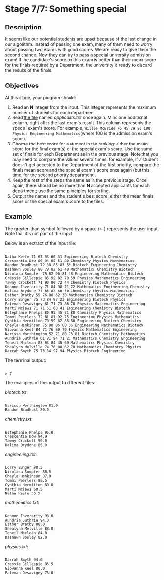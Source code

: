 <h1>Stage 7/7: Something special</h1>

<h2>Description</h2>

<p>It seems like our potential students are upset because of the last change in our algorithm. Instead of passing one exam, many of them need to worry about passing two exams with good scores. We are ready to give them the second chance. Now they can try to pass a special university admission exam! If the candidate's score on this exam is better than their mean score for the finals required by a Department, the university is ready to discard the results of the finals.</p>

<h2>Objectives</h2>

<p>At this stage, your program should:</p>

<ol>
	<li>Read an <strong>N</strong> integer from the input. This integer represents the maximum number of students for each department.</li>
	<li>Read <a target="_blank" href="https://stepik.org/media/attachments/lesson/493610/applicant_list_7.txt" rel="noopener noreferrer nofollow">the file</a> named <em>applicants.txt </em>once again. Mind one additional column, right after the last exam's result. This column represents the special exam's score. For example, <code class="java">Willie McBride 76 45 79 80 100 Physics Engineering Mathematics</code>(where 100 is the admission exam's score).</li>
	<li>Choose the best score for a student in the ranking: either the mean score for the final exam(s) or the special exam's score. Use the same set of finals for each Department as in the previous stage. Note that you may need to compare the values several times: for example, if a student doesn't get accepted to the Department of the first priority, compare the finals mean score and the special exam's score once again (but this time, for the second priority department).</li>
	<li>Keep the rest of the steps the same as in the previous stage. Once again, there should be no more than <strong>N </strong>accepted applicants for each department; use the same principles for sorting.</li>
	<li>Output the names and the student's best score, either the mean finals score or the special exam's score to the files.</li>
</ol>

<h2>Example</h2>

<p>The greater-than symbol followed by a space (<code class="java">&gt; </code>) represents the user input. Note that it's not part of the input.</p>

<p>Below is an extract of the input file:</p>

<pre><code class="language-no-highlight">
Natha Keefe 71 67 53 60 31 Engineering Biotech Chemistry
Crescentia Dow 86 94 85 51 80 Chemistry Physics Mathematics
Randon Bradhust 72 88 85 83 59 Biotech Engineering Chemistry
Dashawn Bosley 80 79 82 61 40 Mathematics Chemistry Biotech
Nicolasa Sumpter 75 82 96 81 38 Engineering Mathematics Biotech
Cressie Gillespie 85 92 82 70 59 Physics Mathematics Engineering
Tawny Crockett 71 90 80 72 44 Chemistry Biotech Physics
Kennon Inverarity 71 84 98 71 72 Mathematics Engineering Chemistry
Halima Brydone 77 85 82 86 50 Chemistry Physics Mathematics
Esther Bratby 55 76 88 62 30 Mathematics Chemistry Biotech
Lorry Bunger 75 73 84 97 22 Engineering Biotech Physics
Fatemah Desavigny 81 71 73 86 78 Physics Mathematics Engineering
Marti Mclaws 71 71 61 60 41 Engineering Chemistry Biotech
Estephanie Phelps 80 95 45 71 80 Chemistry Physics Mathematics
Tommi Peerless 72 81 81 92 75 Engineering Physics Mathematics
Cynthia Hermitton 70 59 62 88 80 Engineering Biotech Chemistry
Cheyla Hankinson 75 80 86 88 36 Engineering Mathematics Biotech
Giovanna Keel 84 71 76 80 79 Physics Mathematics Engineering
Narissa Worthington 52 71 80 73 81 Biotech Chemistry Mathematics
Aundria Guthrie 61 81 94 71 21 Mathematics Chemistry Engineering
Teneil Maclean 85 63 84 45 69 Mathematics Physics Chemistry
Shealynn Melville 74 76 88 62 70 Mathematics Chemistry Physics
Darrah Smyth 75 73 84 97 94 Physics Biotech Engineering
</code></pre>

<p> The terminal output:</p>

<pre><code class="language-no-highlight">
&gt; 7
</code></pre>

<p>The examples of the output to different files:</p>

<p><em>biotech.txt</em>:</p>

<pre><code class="language-no-highlight">
Narissa Worthington 81.0
Randon Bradhust 80.0
</code></pre>

<p><em>chemistry.txt</em>:</p>

<pre><code class="language-no-highlight">
Estephanie Phelps 95.0
Crescentia Dow 94.0
Tawny Crockett 90.0
Halima Brydone 85.0
</code></pre>

<p><em>engineering.txt</em>:</p>

<pre><code class="language-no-highlight">
Lorry Bunger 90.5
Nicolasa Sumpter 88.5
Cheyla Hankinson 87.0
Tommi Peerless 86.5
Cynthia Hermitton 80.0
Marti Mclaws 60.5
Natha Keefe 56.5
</code></pre>

<p><em>mathematics.txt</em>:</p>

<pre><code class="language-no-highlight">
Kennon Inverarity 98.0
Aundria Guthrie 94.0
Esther Bratby 88.0
Shealynn Melville 88.0
Teneil Maclean 84.0
Dashawn Bosley 82.0
</code></pre>

<p><em>physics.txt</em>:</p>

<pre><code class="language-no-highlight">
Darrah Smyth 94.0
Cressie Gillespie 83.5
Giovanna Keel 80.0
Fatemah Desavigny 78.0
</code></pre>

